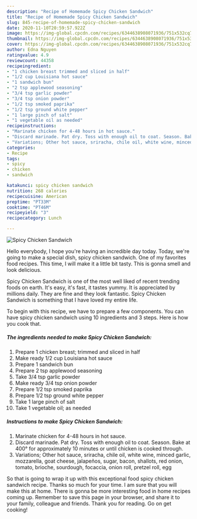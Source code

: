```yaml
---
description: "Recipe of Homemade Spicy Chicken Sandwich"
title: "Recipe of Homemade Spicy Chicken Sandwich"
slug: 845-recipe-of-homemade-spicy-chicken-sandwich
date: 2020-11-10T20:59:57.922Z
image: https://img-global.cpcdn.com/recipes/6344638908071936/751x532cq70/spicy-chicken-sandwich-recipe-main-photo.jpg
thumbnail: https://img-global.cpcdn.com/recipes/6344638908071936/751x532cq70/spicy-chicken-sandwich-recipe-main-photo.jpg
cover: https://img-global.cpcdn.com/recipes/6344638908071936/751x532cq70/spicy-chicken-sandwich-recipe-main-photo.jpg
author: Edna Nguyen
ratingvalue: 4.9
reviewcount: 44358
recipeingredient:
- "1 chicken breast trimmed and sliced in half"
- "1/2 cup Louisiana hot sauce"
- "1 sandwich bun"
- "2 tsp applewood seasoning"
- "3/4 tsp garlic powder"
- "3/4 tsp onion powder"
- "1/2 tsp smoked paprika"
- "1/2 tsp ground white pepper"
- "1 large pinch of salt"
- "1 vegetable oil as needed"
recipeinstructions:
- "Marinate chicken for 4-48 hours in hot sauce."
- "Discard marinade. Pat dry. Toss with enough oil to coat. Season. Bake at 400° for approximately 10 minutes or until chicken is cooked through."
- "Variations; Other hot sauce, sriracha, chile oil, white wine, minced garlic, mozzarella, goat cheese, jalapeños, sugar, bacon, shallots, red onion, tomato, brioche, sourdough, focaccia, onion roll, pretzel roll, egg"
categories:
- Recipe
tags:
- spicy
- chicken
- sandwich

katakunci: spicy chicken sandwich 
nutrition: 268 calories
recipecuisine: American
preptime: "PT33M"
cooktime: "PT46M"
recipeyield: "3"
recipecategory: Lunch

---
```



![Spicy Chicken Sandwich](https://img-global.cpcdn.com/recipes/6344638908071936/751x532cq70/spicy-chicken-sandwich-recipe-main-photo.jpg)

Hello everybody, I hope you're having an incredible day today. Today, we're going to make a special dish, spicy chicken sandwich. One of my favorites food recipes. This time, I will make it a little bit tasty. This is gonna smell and look delicious.

Spicy Chicken Sandwich is one of the most well liked of recent trending foods on earth. It's easy, it's fast, it tastes yummy. It is appreciated by millions daily. They are fine and they look fantastic. Spicy Chicken Sandwich is something that I have loved my entire life.




To begin with this recipe, we have to prepare a few components. You can have spicy chicken sandwich using 10 ingredients and 3 steps. Here is how you cook that.

<!--inarticleads1-->

##### The ingredients needed to make Spicy Chicken Sandwich:

1. Prepare 1 chicken breast; trimmed and sliced in half
1. Make ready 1/2 cup Louisiana hot sauce
1. Prepare 1 sandwich bun
1. Prepare 2 tsp applewood seasoning
1. Take 3/4 tsp garlic powder
1. Make ready 3/4 tsp onion powder
1. Prepare 1/2 tsp smoked paprika
1. Prepare 1/2 tsp ground white pepper
1. Take 1 large pinch of salt
1. Take 1 vegetable oil; as needed




<!--inarticleads2-->

##### Instructions to make Spicy Chicken Sandwich:

1. Marinate chicken for 4-48 hours in hot sauce.
1. Discard marinade. Pat dry. Toss with enough oil to coat. Season. Bake at 400° for approximately 10 minutes or until chicken is cooked through.
1. Variations; Other hot sauce, sriracha, chile oil, white wine, minced garlic, mozzarella, goat cheese, jalapeños, sugar, bacon, shallots, red onion, tomato, brioche, sourdough, focaccia, onion roll, pretzel roll, egg




So that is going to wrap it up with this exceptional food spicy chicken sandwich recipe. Thanks so much for your time. I am sure that you will make this at home. There is gonna be more interesting food in home recipes coming up. Remember to save this page in your browser, and share it to your family, colleague and friends. Thank you for reading. Go on get cooking!
